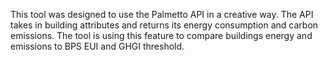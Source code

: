 This tool was designed to use the Palmetto API in a creative way.
The API takes in building attributes and returns its energy consumption and carbon emissions.
The tool is using this feature to compare buildings energy and emissions to BPS EUI and GHGI threshold.
